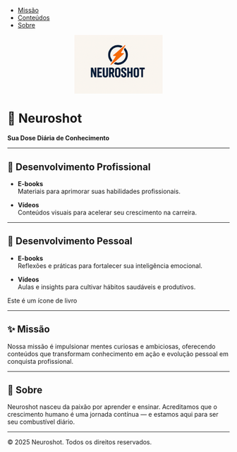 <nav class="navbar">
  <ul>
    <li><a href="#missao">Missão</a></li>
    <li><a href="#conteudos">Conteúdos</a></li>
    <li><a href="#sobre">Sobre</a></li>
  </ul>
</nav>

<link rel="stylesheet" href="https://cdnjs.cloudflare.com/ajax/libs/font-awesome/6.4.0/css/all.min.css">

<img src="logo.png.png" alt="Logomarca Neuroshot" width="200" style="display:block; margin:auto;">

# 🧠 Neuroshot  
**Sua Dose Diária de Conhecimento**

---

## 💼 Desenvolvimento Profissional

- <i class="fas fa-book"></i> **E-books**  
  Materiais para aprimorar suas habilidades profissionais.

- <i class="fas fa-video"></i> **Vídeos**  
  Conteúdos visuais para acelerar seu crescimento na carreira.

---

## 🌱 Desenvolvimento Pessoal

- <i class="fas fa-book"></i> **E-books**  
  Reflexões e práticas para fortalecer sua inteligência emocional.

- <i class="fas fa-video"></i> **Vídeos**  
  Aulas e insights para cultivar hábitos saudáveis e produtivos.
<p><i class="fas fa-book"></i> Este é um ícone de livro</p>


---

## ✨ Missão

Nossa missão é impulsionar mentes curiosas e ambiciosas, oferecendo conteúdos que transformam conhecimento em ação e evolução pessoal em conquista profissional.

---

## 📘 Sobre

Neuroshot nasceu da paixão por aprender e ensinar. Acreditamos que o crescimento humano é uma jornada contínua — e estamos aqui para ser seu combustível diário.

---

© 2025 Neuroshot. Todos os direitos reservados.

